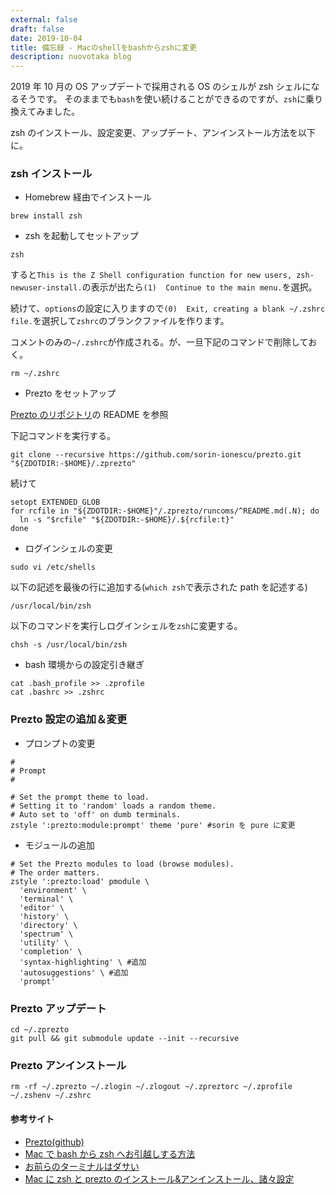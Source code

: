 ```yaml
---
external: false
draft: false
date: 2019-10-04
title: 備忘録 - Macのshellをbashからzshに変更
description: nuovotaka blog
---
```


2019 年 10 月の OS アップデートで採用される OS のシェルが zsh シェルになるそうです。
そのままでも`bash`を使い続けることができるのですが、`zsh`に乗り換えてみました。

zsh のインストール、設定変更、アップデート、アンインストール方法を以下に。

### zsh インストール

- Homebrew 経由でインストール

```
brew install zsh
```

- zsh を起動してセットアップ

```
zsh
```

すると`This is the Z Shell configuration function for new users,
zsh-newuser-install.`の表示が出たら`(1)  Continue to the main menu.`を選択。

続けて、`options`の設定に入りますので`(0)  Exit, creating a blank ~/.zshrc file.`を選択して`zshrc`のブランクファイルを作ります。

コメントのみの`~/.zshrc`が作成される。が、一旦下記のコマンドで削除しておく。

```
rm ~/.zshrc
```

- Prezto をセットアップ

[Prezto のリポジトリ](https://github.com/sorin-ionescu/prezto)の README を参照

下記コマンドを実行する。

```
git clone --recursive https://github.com/sorin-ionescu/prezto.git "${ZDOTDIR:-$HOME}/.zprezto"
```

続けて

```
setopt EXTENDED_GLOB
for rcfile in "${ZDOTDIR:-$HOME}"/.zprezto/runcoms/^README.md(.N); do
  ln -s "$rcfile" "${ZDOTDIR:-$HOME}/.${rcfile:t}"
done
```

- ログインシェルの変更

```
sudo vi /etc/shells
```

以下の記述を最後の行に追加する(`which zsh`で表示された path を記述する)

```
/usr/local/bin/zsh
```

以下のコマンドを実行しログインシェルを`zsh`に変更する。

```
chsh -s /usr/local/bin/zsh
```

- bash 環境からの設定引き継ぎ

```
cat .bash_profile >> .zprofile
cat .bashrc >> .zshrc
```

### Prezto 設定の追加＆変更

- プロンプトの変更

```
#
# Prompt
#

# Set the prompt theme to load.
# Setting it to 'random' loads a random theme.
# Auto set to 'off' on dumb terminals.
zstyle ':prezto:module:prompt' theme 'pure' #sorin を pure に変更
```

- モジュールの追加

```
# Set the Prezto modules to load (browse modules).
# The order matters.
zstyle ':prezto:load' pmodule \
  'environment' \
  'terminal' \
  'editor' \
  'history' \
  'directory' \
  'spectrum' \
  'utility' \
  'completion' \
  'syntax-highlighting' \ #追加
  'autosuggestions' \ #追加
  'prompt'
```

### Prezto アップデート

```
cd ~/.zprezto
git pull && git submodule update --init --recursive
```

### Prezto アンインストール

```
rm -rf ~/.zprezto ~/.zlogin ~/.zlogout ~/.zpreztorc ~/.zprofile ~/.zshenv ~/.zshrc
```

#### 参考サイト

- [Prezto(github)](https://github.com/sorin-ionescu/prezto)
- [Mac で bash から zsh へお引越しする方法](https://qiita.com/AirBeans5956/items/6a00443c6118d7d3f5f4)
- [お前らのターミナルはダサい](https://qiita.com/kinchiki/items/57e9391128d07819c321)
- [Mac に zsh と prezto のインストール&アンインストール、諸々設定](https://qiita.com/s_s_satoc/items/e3c1b9b3545fd572dd1c)
